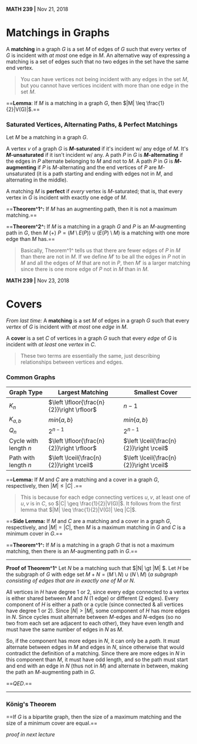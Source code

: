 __MATH 239 |__ Nov 21, 2018

# Matchings in Graphs

A __matching__ in a graph $G$ is a set $M$ of edges of $G$ such that every vertex of $G$ is incident with _at most_ one edge in $M$. An alternative way of expressing a matching is a set of edges such that no two edges in the set have the same end vertex. 

> You can have vertices not being incident with any edges in the set $M$, but you cannot have vertices incident with more than one edge in the set $M$.

==__Lemma__: If $M$ is a matching in a graph $G$, then $|M| \leq \frac{1}{2}|V(G)|$.==

### Saturated Vertices, Alternating Paths, & Perfect Matchings

Let $M$ be a matching in a graph $G$. 

A vertex $v$ of a graph $G$ is __$M$-saturated__ if it's incident w/ any edge of $M$. It's __$M$-unsaturated__ if it isn't incident w/ any.
A path $P$ in $G$ is __$M$-alternating__ if the edges in $P$ alternate belonging to $M$ and not to $M$.
A path $P$ in $G$ is __$M$-augmenting__ if $P$ is $M$-alternating and the end vertices of $P$ are $M$-unsaturated (it is a path starting and ending with edges not in $M$, and alternating in the middle).

A matching $M$ is __perfect__ if _every_ vertex is $M$-saturated; that is, that every vertex in $G$ is incident with exactly one edge of $M$.

==__Theorem^1^:__ If $M$ has an augmenting path, then it is not a maximum matching.==

==__Theorem^2^:__ If $M$ is a matching in a graph $G$ and $P$ is an $M$-augmenting path in $G$, then $M \ (+) \ P = (M \setminus E(P)) \cup (E(P) \setminus M)$ is a matching with one more edge than $M$ has.==

> Basically, Theorem^1^ tells us that there are fewer edges of $P$ in $M$ than there are not in $M$. If we define $M'$ to be all the edges in $P$ not in $M$ and all the edges of $M$ that are not in $P$, then $M'$ is a larger matching since there is one more edge of $P$ not in $M$ than in $M$.



__MATH 239 |__ Nov 23, 2018

# Covers

*From last time:* A __matching__ is a set $M$ of edges in a graph $G$ such that every *vertex* of $G$ is incident with _at most_ one *edge* in $M$.

A __cover__ is a set $C$ of vertices in a graph $G$ such that every *edge* of $G$ is incident with _at least_ one *vertex* in $C$.

> These two terms are essentially the same, just describing relationships between vertices and edges.

### Common Graphs

| Graph Type            | Largest Matching                           | Smallest Cover                           |
| --------------------- | ------------------------------------------ | ---------------------------------------- |
| $K_n$                 | $\left \lfloor{\frac{n}{2}}\right \rfloor$ | $n - 1$                                  |
| $K_{a, b}$            | $min\{a, b\}$                              | $min\{a, b\}$                            |
| $Q_n$                 | $2^{n - 1}$                                | $2^{n - 1}$                              |
| Cycle with length $n$ | $\left \lfloor{\frac{n}{2}}\right \rfloor$ | $\left \lceil{\frac{n}{2}}\right \rceil$ |
| Path with length $n$  | $\left \lceil{\frac{n}{2}}\right \rceil$   | $\left \lceil{\frac{n}{2}}\right \rceil$ |

==__Lemma:__ If $M$ and $C$ are a matching and a cover in a graph $G$, respectively, then $|M| \leq |C|$ .==

> This is because for each edge connecting vertices $u, v$, at least one of $u, v$ is in $C$, so $|C| \geq \frac{1}{2}|V(G)|$. It follows from the first lemma that $|M| \leq \frac{1}{2}|V(G)| \leq |C|$.  

==__Side Lemma:__ If $M$ and $C$ are a matching and a cover in a graph $G$, respectively, and $|M| = |C|$, then $M$ is a maximum matching in $G$ and $C$ is a minimum cover in $G$.==

==__Theorem^1^:__ If $M$ is a matching in a graph $G$ that is not a maximum matching, then there is an $M$-augmenting path in $G$.==

------

__Proof of Theorem^1^__
Let $N$ be a matching such that $|N| \gt |M| $. Let $H$ be the subgraph of $G$ with edge set $M + N = (M \setminus N) \cup (N \setminus M)$ (_a subgraph consisting of edges that are in exactly one of $M$ or $N$_.

All vertices in $H$ have degree 1 or 2, since every edge connected to a vertex is either shared between $M$ and $N$ (1 edge) or different (2 edges). Every component of $H$ is either a path or a cycle (since connected & all vertices have degree 1 or 2). Since $|N| \gt |M|$, some component of $H$ has more edges in $N$. Since cycles must alternate between $M$-edges and $N$-edges (so no two from each set are adjacent to each other), they have even length and must have the same number of edges in $N$ as $M$. 

So, if the component has more edges in $N$, it can only be a _path_. It must alternate between edges in $M$ and edges in $N$, since otherwise that would contradict the definition of a matching. Since there are more edges in $N$ in this component than $M$, it must have odd length, and so the path must start and end with an edge in $N$ (thus not in $M$) and alternate in between, making the path an $M$-augmenting path in $G$.

==$QED.$==

---



### König's Theorem

==If $G$ is a bipartite graph, then the size of a maximum matching and the size of a minimum cover are equal.==

_proof in next lecture_

